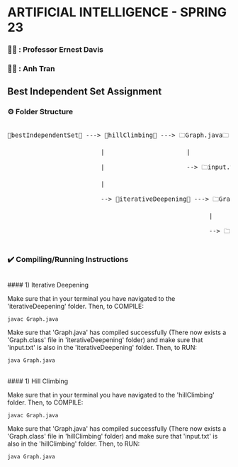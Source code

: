 # ARTIFICIAL INTELLIGENCE - SPRING 23
              
### 👨‍🏫 : Professor Ernest Davis                     
### 👨‍🎓 : Anh Tran 
                  
## Best Independent Set Assignment
               
### ⚙️ Folder Structure
<pre align="left">             
📁bestIndependentSet📁 ---> 📁hillClimbing📁 ---> 🗀Graph.java🗀      <br>
                         |                      |                       <br>
                         |                      --> 🗀input.txt🗀       <br>
                         |                                              <br>
                         --> 📁iterativeDeepening📁 ---> 🗀Graph.java🗀<br>
                                                      |                 <br>
                                                      --> 🗀input.txt🗀 <br>
</pre>   
         
                
### ✔️ Compiling/Running Instructions                   
<br>
####    1)   Iterative Deepening                    

<p align="left"> 
Make sure that in your terminal you have navigated to the 'iterativeDeepening' folder. Then, to COMPILE:
</p> 
                
```
javac Graph.java
```
                    
<p align="left"> 
Make sure that 'Graph.java' has compiled successfully (There now exists a 'Graph.class' file in 'iterativeDeepening' folder) and make sure that 'input.txt' is also in the 'iterativeDeepening' folder. Then, to RUN:
</p> 
                       
```
java Graph.java
```
<br>
####    1)   Hill Climbing                    

<p align="left"> 
Make sure that in your terminal you have navigated to the 'hillClimbing' folder. Then, to COMPILE:
</p> 
                
```
javac Graph.java
```
                    
<p align="left"> 
Make sure that 'Graph.java' has compiled successfully (There now exists a 'Graph.class' file in 'hillClimbing' folder) and make sure that 'input.txt' is also in the 'hillClimbing' folder. Then, to RUN:
</p> 
                       
```
java Graph.java
```
